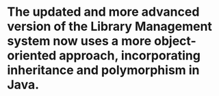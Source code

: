 ﻿# The updated and more advanced version of the Library Management system now uses a more object-oriented approach, incorporating inheritance and polymorphism in Java.
